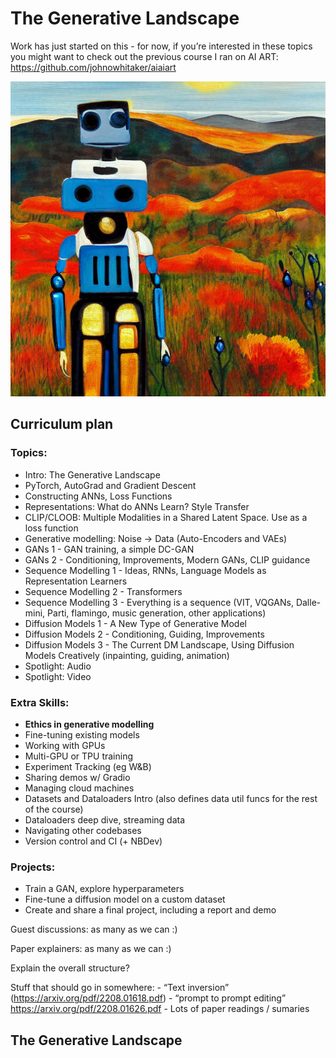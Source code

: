 The Generative Landscape
================

<!-- WARNING: THIS FILE WAS AUTOGENERATED! DO NOT EDIT! -->

Work has just started on this - for now, if you’re interested in these
topics you might want to check out the previous course I ran on AI ART:
https://github.com/johnowhitaker/aiaiart

![](index_files/figure-gfm/cell-2-output-1.png)

## Curriculum plan

### Topics:

- Intro: The Generative Landscape
- PyTorch, AutoGrad and Gradient Descent
- Constructing ANNs, Loss Functions
- Representations: What do ANNs Learn? Style Transfer
- CLIP/CLOOB: Multiple Modalities in a Shared Latent Space. Use as a
  loss function
- Generative modelling: Noise -\> Data (Auto-Encoders and VAEs)
- GANs 1 - GAN training, a simple DC-GAN
- GANs 2 - Conditioning, Improvements, Modern GANs, CLIP guidance
- Sequence Modelling 1 - Ideas, RNNs, Language Models as Representation
  Learners
- Sequence Modelling 2 - Transformers
- Sequence Modelling 3 - Everything is a sequence (VIT, VQGANs,
  Dalle-mini, Parti, flamingo, music generation, other applications)
- Diffusion Models 1 - A New Type of Generative Model
- Diffusion Models 2 - Conditioning, Guiding, Improvements
- Diffusion Models 3 - The Current DM Landscape, Using Diffusion Models
  Creatively (inpainting, guiding, animation)
- Spotlight: Audio
- Spotlight: Video

### Extra Skills:

- **Ethics in generative modelling**
- Fine-tuning existing models
- Working with GPUs
- Multi-GPU or TPU training
- Experiment Tracking (eg W&B)
- Sharing demos w/ Gradio
- Managing cloud machines
- Datasets and Dataloaders Intro (also defines data util funcs for the
  rest of the course)
- Dataloaders deep dive, streaming data
- Navigating other codebases
- Version control and CI (+ NBDev)

### Projects:

- Train a GAN, explore hyperparameters
- Fine-tune a diffusion model on a custom dataset
- Create and share a final project, including a report and demo

Guest discussions: as many as we can :)

Paper explainers: as many as we can :)

Explain the overall structure?

Stuff that should go in somewhere: - “Text inversion”
(https://arxiv.org/pdf/2208.01618.pdf) - “prompt to prompt editing”
https://arxiv.org/pdf/2208.01626.pdf - Lots of paper readings / sumaries

## The Generative Landscape

